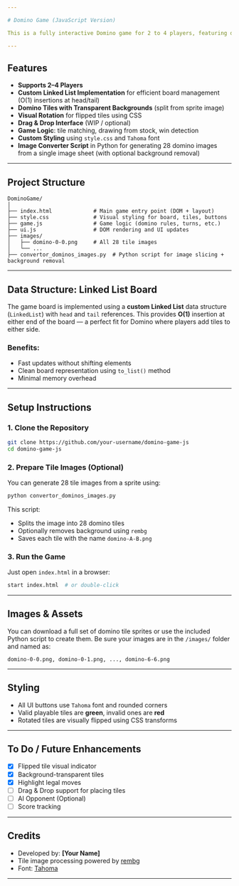 ```yaml
---

# Domino Game (JavaScript Version)

This is a fully interactive Domino game for 2 to 4 players, featuring drag-and-drop functionality, real domino tile images, rotation animation for flipped tiles, and a board built for visual clarity and performance.

---
```


## Features

* **Supports 2–4 Players**
* **Custom Linked List Implementation** for efficient board management (O(1) insertions at head/tail)
* **Domino Tiles with Transparent Backgrounds** (split from sprite image)
* **Visual Rotation** for flipped tiles using CSS
* **Drag & Drop Interface** (WIP / optional)
* **Game Logic**: tile matching, drawing from stock, win detection
* **Custom Styling** using `style.css` and `Tahoma` font
* **Image Converter Script** in Python for generating 28 domino images from a single image sheet (with optional background removal)

---

## Project Structure

```
DominoGame/
│
├── index.html             # Main game entry point (DOM + layout)
├── style.css              # Visual styling for board, tiles, buttons
├── game.js                # Game logic (domino rules, turns, etc.)
├── ui.js                  # DOM rendering and UI updates
├── images/
│   ├── domino-0-0.png     # All 28 tile images
│   └── ...
├── convertor_dominos_images.py  # Python script for image slicing + background removal
```

---

## Data Structure: Linked List Board

The game board is implemented using a **custom Linked List** data structure (`LinkedList`) with `head` and `tail` references.
This provides **O(1)** insertion at either end of the board — a perfect fit for Domino where players add tiles to either side.

### Benefits:

* Fast updates without shifting elements
* Clean board representation using `to_list()` method
* Minimal memory overhead

---

## Setup Instructions

### 1. Clone the Repository

```bash
git clone https://github.com/your-username/domino-game-js
cd domino-game-js
```

### 2. Prepare Tile Images (Optional)

You can generate 28 tile images from a sprite using:

```bash
python convertor_dominos_images.py
```

This script:

* Splits the image into 28 domino tiles
* Optionally removes background using `rembg`
* Saves each tile with the name `domino-A-B.png`

### 3. Run the Game

Just open `index.html` in a browser:

```bash
start index.html  # or double-click
```

---

## Images & Assets

You can download a full set of domino tile sprites or use the included Python script to create them.
Be sure your images are in the `/images/` folder and named as:

```
domino-0-0.png, domino-0-1.png, ..., domino-6-6.png
```

---

## Styling

* All UI buttons use `Tahoma` font and rounded corners
* Valid playable tiles are **green**, invalid ones are **red**
* Rotated tiles are visually flipped using CSS transforms

---

## To Do / Future Enhancements

* [x] Flipped tile visual indicator
* [x] Background-transparent tiles
* [x] Highlight legal moves
* [ ] Drag & Drop support for placing tiles
* [ ] AI Opponent (Optional)
* [ ] Score tracking

---

## Credits

* Developed by: **\[Your Name]**
* Tile image processing powered by [rembg](https://github.com/danielgatis/rembg)
* Font: [Tahoma](https://en.wikipedia.org/wiki/Tahoma)

---
